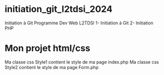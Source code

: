 # initiation_git_l2tdsi_2024
Initiation à Git
Programme Dev Web L2TDSI 
1- Initiation à Git
2- Initiation PHP

# Mon projet html/css
Ma classe css Style1 contient le style de ma page index.php
Ma classe css Style2 contient le style de ma page Form.php
